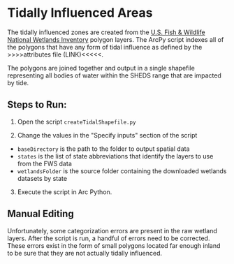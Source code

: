 Tidally Influenced Areas
========================

The tidally influenced zones are created from the [U.S. Fish & Wildlife National 
Wetlands Inventory](http://www.fws.gov/wetlands/Data/Data-Download.html) polygon 
layers. The ArcPy script indexes all of the polygons that have any form of tidal 
influence as defined by the >>>>attributes file (LINK)<<<<<. 

The polygons are joined together and output in a single shapefile representing 
all bodies of water within the SHEDS range that are impacted by tide.


## Steps to Run:

1. Open the script `createTidalShapefile.py`

2. Change the values in the "Specify inputs" section of the script
 - `baseDirectory` is the path to the folder to output spatial data
 - `states` is the list of state abbreviations that identify the layers to use from the FWS data
 - `wetlandsFolder` is the source folder containing the downloaded wetlands datasets by state

3. Execute the script in Arc Python.



## Manual Editing

Unfortunately, some categorization errors are present in the raw wetland layers. 
After the script is run, a handful of errors need to be corrected. These errors 
exist in the form of small polygons located far enough inland to be sure that 
they are not actually tidally influenced.